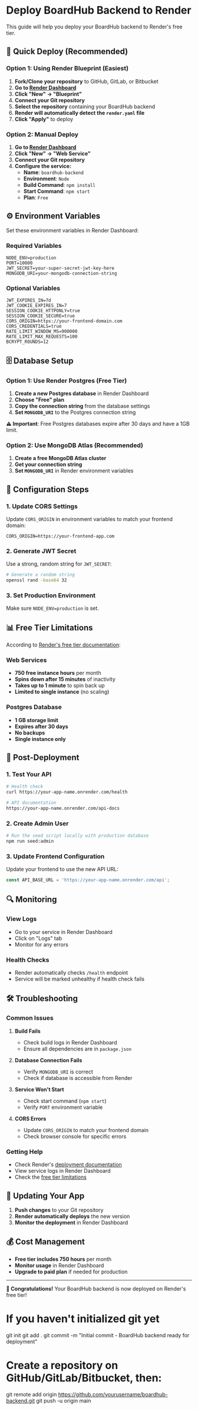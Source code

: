 # Deploy BoardHub Backend to Render

This guide will help you deploy your BoardHub backend to Render's free tier.

## 🚀 Quick Deploy (Recommended)

### Option 1: Using Render Blueprint (Easiest)

1. **Fork/Clone your repository** to GitHub, GitLab, or Bitbucket
2. **Go to [Render Dashboard](https://dashboard.render.com)**
3. **Click "New" → "Blueprint"**
4. **Connect your Git repository**
5. **Select the repository** containing your BoardHub backend
6. **Render will automatically detect the `render.yaml` file**
7. **Click "Apply"** to deploy

### Option 2: Manual Deploy

1. **Go to [Render Dashboard](https://dashboard.render.com)**
2. **Click "New" → "Web Service"**
3. **Connect your Git repository**
4. **Configure the service:**
   - **Name**: `boardhub-backend`
   - **Environment**: `Node`
   - **Build Command**: `npm install`
   - **Start Command**: `npm start`
   - **Plan**: `Free`

## ⚙️ Environment Variables

Set these environment variables in Render Dashboard:

### Required Variables
```env
NODE_ENV=production
PORT=10000
JWT_SECRET=your-super-secret-jwt-key-here
MONGODB_URI=your-mongodb-connection-string
```

### Optional Variables
```env
JWT_EXPIRES_IN=7d
JWT_COOKIE_EXPIRES_IN=7
SESSION_COOKIE_HTTPONLY=true
SESSION_COOKIE_SECURE=true
CORS_ORIGIN=https://your-frontend-domain.com
CORS_CREDENTIALS=true
RATE_LIMIT_WINDOW_MS=900000
RATE_LIMIT_MAX_REQUESTS=100
BCRYPT_ROUNDS=12
```

## 🗄️ Database Setup

### Option 1: Use Render Postgres (Free Tier)

1. **Create a new Postgres database** in Render Dashboard
2. **Choose "Free" plan**
3. **Copy the connection string** from the database settings
4. **Set `MONGODB_URI`** to the Postgres connection string

**⚠️ Important**: Free Postgres databases expire after 30 days and have a 1GB limit.

### Option 2: Use MongoDB Atlas (Recommended)

1. **Create a free MongoDB Atlas cluster**
2. **Get your connection string**
3. **Set `MONGODB_URI`** in Render environment variables

## 🔧 Configuration Steps

### 1. Update CORS Settings
Update `CORS_ORIGIN` in environment variables to match your frontend domain:
```env
CORS_ORIGIN=https://your-frontend-app.com
```

### 2. Generate JWT Secret
Use a strong, random string for `JWT_SECRET`:
```bash
# Generate a random string
openssl rand -base64 32
```

### 3. Set Production Environment
Make sure `NODE_ENV=production` is set.

## 📊 Free Tier Limitations

According to [Render's free tier documentation](https://render.com/docs/free):

### Web Services
- **750 free instance hours** per month
- **Spins down after 15 minutes** of inactivity
- **Takes up to 1 minute** to spin back up
- **Limited to single instance** (no scaling)

### Postgres Database
- **1 GB storage limit**
- **Expires after 30 days**
- **No backups**
- **Single instance only**

## 🚀 Post-Deployment

### 1. Test Your API
```bash
# Health check
curl https://your-app-name.onrender.com/health

# API documentation
https://your-app-name.onrender.com/api-docs
```

### 2. Create Admin User
```bash
# Run the seed script locally with production database
npm run seed:admin
```

### 3. Update Frontend Configuration
Update your frontend to use the new API URL:
```javascript
const API_BASE_URL = 'https://your-app-name.onrender.com/api';
```

## 🔍 Monitoring

### View Logs
- Go to your service in Render Dashboard
- Click on "Logs" tab
- Monitor for any errors

### Health Checks
- Render automatically checks `/health` endpoint
- Service will be marked unhealthy if health check fails

## 🛠️ Troubleshooting

### Common Issues

1. **Build Fails**
   - Check build logs in Render Dashboard
   - Ensure all dependencies are in `package.json`

2. **Database Connection Fails**
   - Verify `MONGODB_URI` is correct
   - Check if database is accessible from Render

3. **Service Won't Start**
   - Check start command (`npm start`)
   - Verify `PORT` environment variable

4. **CORS Errors**
   - Update `CORS_ORIGIN` to match your frontend domain
   - Check browser console for specific errors

### Getting Help
- Check Render's [deployment documentation](https://render.com/docs/deploy-an-app)
- View service logs in Render Dashboard
- Check the [free tier limitations](https://render.com/docs/free)

## 🔄 Updating Your App

1. **Push changes** to your Git repository
2. **Render automatically deploys** the new version
3. **Monitor the deployment** in Render Dashboard

## 💰 Cost Management

- **Free tier includes 750 hours** per month
- **Monitor usage** in Render Dashboard
- **Upgrade to paid plan** if needed for production

---

**🎉 Congratulations!** Your BoardHub backend is now deployed on Render's free tier! 

# If you haven't initialized git yet
git init
git add .
git commit -m "Initial commit - BoardHub backend ready for deployment"

# Create a repository on GitHub/GitLab/Bitbucket, then:
git remote add origin https://github.com/yourusername/boardhub-backend.git
git push -u origin main 